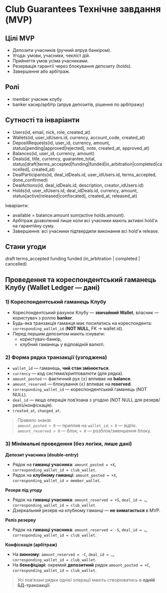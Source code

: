 ﻿# Club Guarantees  Технічне завдання (MVP)

## Цілі MVP
- Депозити учасників (ручний апрув банкіром).
- Угода: умови, учасники, чекліст дій.
- Прийняття умов усіма учасниками.
- Резервація гарантії через блокування депозиту (holds).
- Завершення або арбітраж.

## Ролі
- member  учасник клубу
- banker  касир/арбітр (апрув депозитів, рішення по арбітражу)

## Сутності та інваріанти
- Users(id, email, nick, role, created_at)
- Wallets(id, user_idUsers.id, currency, account_code, created_at)
- DepositRequests(id, user_id, currency, amount, status[pending|approved|rejected], note, created_at, approved_at)
- Balances(id, user_id, currency, amount)
- Deals(id, title, currency, guarantee_total, status[draft|terms_accepted|funding|funded|in_arbitration|completed|cancelled], created_at)
- DealParticipants(id, deal_idDeals.id, user_idUsers.id, terms_accepted, done_confirmed)
- DealActions(id, deal_idDeals.id, description, creator_idUsers.id)
- Holds(id, user_idUsers.id, deal_idDeals.id, currency, amount, status[active|released|confiscated], created_at, released_at)

Інваріанти:
- available = balance.amount  sum(active holds.amount).
- Арбітраж дозволений лише коли всі учасники мають активні hold'и на гарантійну суму.
- Завершення: всі учасники підтвердили виконання  всі hold'и release.

## Стани угоди
draft  terms_accepted  funding  funded  (in_arbitration | completed | cancelled)

## Проведення та кореспондентський гаманець Клубу (Wallet Ledger — дані)

### 1) Кореспондентський гаманець Клубу
- Кореспондентський рахунок Клубу — **звичайний Wallet**, власник — користувач з роллю **banker**.
- Будь-яка транзакція гаманця має посилатись на кореспондента: `corresponding_wallet_id` (**NOT NULL**, FK → wallet.id).
- Перед першим депозитом мають існувати:
  - користувач-банкір,
  - клубний гаманець у відповідній валюті.

### 2) Форма рядка транзакції (узгоджена)
- `wallet_id` — гаманець, **чий стан змінюється**.
- `currency` — код системи/криптовалюти (для рядка).
- `amount_posted` — фактичний рух (±) впливає на **balance**.
- `amount_reserved` — блокування (±) впливає на **reserved**.
- `corresponding_wallet_id` — кореспондентський гаманець (NOT NULL).
- `deal_id` — якщо операція пов’язана з угодою (NOT NULL для резерв/реліз/конфіскація).
- `created_at`, `changed_at`.

> Правило знаків:  
> `amount_posted > 0` — приплив на `wallet_id`; `< 0` — відтік.  
> `amount_reserved > 0` — блок; `< 0` — розблок/зменшення блоку.

### 3) Мінімальні проведення (без логіки, лише дані)
**Депозит учасника (double-entry)**  
- Рядок на **гаманці учасника**: `amount_posted = +X`, `corresponding_wallet_id = club_wallet`.  
- Рядок на **клубному гаманці**: `amount_posted = +X`, `corresponding_wallet_id = member_wallet`.

**Резерв під угоду**  
- Рядок на **гаманці учасника**: `amount_reserved = +S`, `deal_id = …`, `corresponding_wallet_id = club_wallet`.  
- Дзеркальний резерв на клубному гаманці — **не вимагається** в MVP.

**Реліз резерву**  
- Рядок на **гаманці учасника**: `amount_reserved = -S`, `deal_id = …`, `corresponding_wallet_id = club_wallet`.

**Конфіскація (арбітраж)**  
- На **винному**: `amount_reserved = -C`, `deal_id = …`, `corresponding_wallet_id = club_wallet`.  
- На **бенефіціарі**: окремий **депозитний** рядок `amount_posted = +C`, `corresponding_wallet_id = club_wallet`.

> Усі пов’язані рядки однієї операції мають створюватись в **одній БД-транзакції**.

